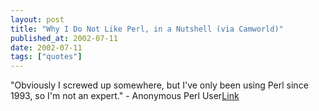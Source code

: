 ```yaml
---
layout: post
title: "Why I Do Not Like Perl, in a Nutshell (via Camworld)"
published_at: 2002-07-11
date: 2002-07-11
tags: ["quotes"]
---
```


"Obviously I screwed up somewhere, but I've only been using Perl since 1993, so I'm not an expert." - Anonymous Perl User[Link]()  